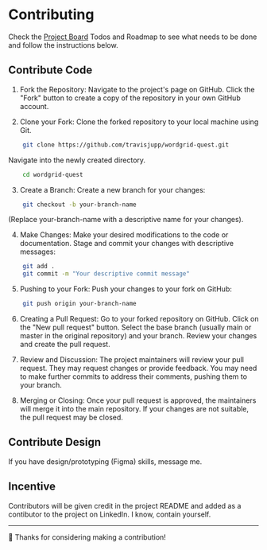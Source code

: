 # Contributing

Check the [Project Board](https://github.com/users/travisjupp/projects/2/views/2) Todos and Roadmap to see what needs to be done and follow the instructions below.


## Contribute Code

1. Fork the Repository:
Navigate to the project's page on GitHub.
Click the "Fork" button to create a copy of the repository in your own GitHub
account. 

2. Clone your Fork:
Clone the forked repository to your local machine using Git. 

```bash
    git clone https://github.com/travisjupp/wordgrid-quest.git
```
Navigate into the newly created directory. 
```bash
    cd wordgrid-quest
```

3. Create a Branch:
Create a new branch for your changes: 
```bash
    git checkout -b your-branch-name
```
(Replace your-branch-name with a descriptive name for your changes). 

4. Make Changes:
Make your desired modifications to the code or documentation.
Stage and commit your changes with descriptive messages: 
```bash
    git add .
    git commit -m "Your descriptive commit message"
```

5. Pushing to your Fork:
Push your changes to your fork on GitHub: 
```bash
    git push origin your-branch-name
```

6. Creating a Pull Request:
Go to your forked repository on GitHub.
Click on the "New pull request" button.
Select the base branch (usually main or master in the original repository) and
your branch.
Review your changes and create the pull request. 

7. Review and Discussion:
The project maintainers will review your pull request.
They may request changes or provide feedback.
You may need to make further commits to address their comments, pushing them to your branch. 

8. Merging or Closing:
Once your pull request is approved, the maintainers will merge it into the main repository.
If your changes are not suitable, the pull request may be closed. 


## Contribute Design

If you have design/prototyping (Figma) skills, message me.


## Incentive

Contributors will be given credit in the project README and added as a contibutor to the project on LinkedIn. I know, contain yourself.

----

🤙 Thanks for considering making a contribution!

